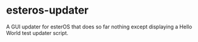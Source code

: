 # esteros-updater

A GUI updater for esterOS that does so far nothing except displaying a Hello World test updater script.

